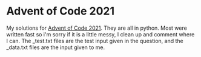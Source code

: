 # Advent of Code 2021

My solutions for [Advent of Code 2021](https://adventofcode.com/2021). They are all in python.
Most were written fast so i'm sorry if it is a little messy, I clean up and comment where I can.
The <num>_test.txt files are the test input given in the question, and the <num>_data.txt files are the input given to me.